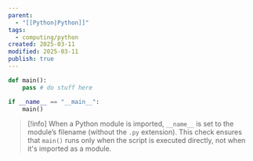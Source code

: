```yaml
---
parent:
  - "[[Python|Python]]"
tags:
  - computing/python
created: 2025-03-11
modified: 2025-03-11
publish: true
---
```

```python
def main():
    pass # do stuff here

if __name__ == "__main__":
    main()
```

> [!info] When a Python module is imported, `__name__` is set to the module’s filename (without the `.py` extension). This check ensures that `main()` runs only when the script is executed directly, not when it's imported as a module.